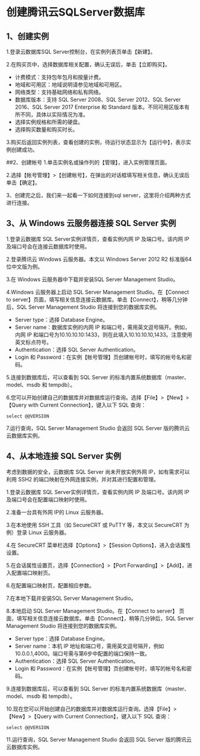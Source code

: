 # 创建腾讯云SQLServer数据库
## 1、创建实例
1.登录云数据库SQL Server控制台，在实例列表页单击【新建】。

2.在购买页中，选择数据库相关配置，确认无误后，单击【立即购买】。
<ul>
    <li>计费模式：支持包年包月和按量计费。</li>
    <li>地域和可用区：地域说明请参见地域和可用区。</li>
    <li>网络类型：支持基础网络和私有网络。</li>
    <li>数据库版本：支持 SQL Server 2008、SQL Server 2012、SQL Server 2016、SQL Server 2017 Enterprise 和 Standard 版本。不同可用区版本有所不同，具体以实际情况为准。</li>
    <li>选择实例规格和所需的硬盘。</li>
    <li>选择购买数量和购买时长。</li>
</ul>
3.购买后返回实例列表，查看创建的实例，待运行状态显示为【运行中】，表示实例创建成功。

##2、创建帐号
1.单击实例名或操作列的【管理】，进入实例管理页面。

2.选择【帐号管理】>【创建帐号】，在弹出的对话框填写相关信息，确认无误后单击【确定】。

3、创建完之后，我们来一起看一下如何连接到sql server，这里将介绍两种方式进行连接。

## 3、从 Windows 云服务器连接 SQL Server 实例

1.登录云数据库 SQL Server实例详情页，查看实例内网 IP 及端口号。该内网 IP 及端口号会在连接云数据库时使用。

2.登录腾讯云 Windows 云服务器。本文以 Windows Server 2012 R2 标准版64位中文版为例。

3.在 Windows 云服务器中下载并安装SQL Server Management Studio。
 
4.Windows 云服务器上启动 SQL Server Management Studio。在【Connect to server】页面，填写相关信息连接云数据库。单击【Connect】，稍等几分钟后，SQL Server Management Studio 将连接到您的数据库实例。
<ul>
    <li>Server type：选择 Database Engine。</li>
    <li>Server name：数据库实例的内网 IP 和端口号，需用英文逗号隔开。例如，内网 IP 和端口号为10.10.10.10:1433，则在此填入10.10.10.10,1433。注意使用英文标点符号。</li>
    <li>Authentication：选择 SQL Server Authentication。</li>
    <li>Login 和 Password：在实例【帐号管理】页创建帐号时，填写的帐号名和密码。</li>
</ul>

5.连接到数据库后，可以查看到 SQL Server 的标准内置系统数据库（master、model、msdb 和 tempdb）。
 
6.您可以开始创建自己的数据库并对数据库运行查询。选择【File】>【New】>【Query with Current Connection】，键入以下 SQL 查询：
```angular2html
select @@VERSION
```
7.运行查询，SQL Server Management Studio 会返回 SQL Server 版的腾讯云云数据库实例。

## 4、从本地连接 SQL Server 实例

考虑到数据的安全，云数据库 SQL Server 尚未开放实例外网 IP，如有需求可以利用 SSH2 的端口映射在外网连接实例，并对其进行配置和管理。

1.登录云数据库 SQL Server实例详情页，查看实例内网 IP 及端口号。该内网 IP 及端口号会在配置端口映射时使用。

2.准备一台具有外网 IP的 Linux 云服务器。

3.在本地使用 SSH 工具（如 SecureCRT 或 PuTTY 等，本文以 SecureCRT 为例）登录 Linux 云服务器。

4.在 SecureCRT 菜单栏选择【Options】>【Session Options】，进入会话属性设置。
 
5.在会话属性设置页，选择【Connection】>【Port Forwarding】>【Add】，进入配置端口映射页。
 
6.在配置端口映射页，配置相应参数。
 
7.在本地下载并安装SQL Server Management Studio。

8.本地启动 SQL Server Management Studio。在【Connect to server】 页面，填写相关信息连接云数据库。单击【Connect】，稍等几分钟后，SQL Server Management Studio 将连接到您的数据库实例。
<ul>
    <li>Server type：选择 Database Engine。</li>
    <li>Server name：本机 IP 地址和端口号，需用英文逗号隔开，例如10.0.0.1,4000。端口号需与第6步中配置的端口保持一致。</li>
    <li>Authentication：选择 SQL Server Authentication。</li>
    <li>Login 和 Password：在实例【帐号管理】页创建帐号时，填写的帐号名和密码。</li>
</ul>
 
9.连接到数据库后，可以查看到 SQL Server 的标准内置系统数据库（master、model、msdb 和 tempdb）。
 
10.现在您可以开始创建自己的数据库并对数据库运行查询。选择【File】>【New】>【Query with Current Connection】，键入以下 SQL 查询：
```angular2html
select @@VERSION
```
11.运行查询，SQL Server Management Studio 会返回 SQL Server 版的腾讯云云数据库实例。















